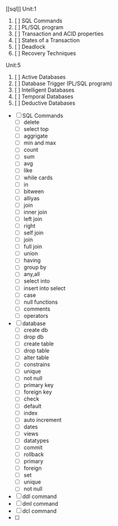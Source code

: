 [[sql]]
Unit:1
1. [ ] SQL Commands
2. [ ] PL/SQL program
3. [ ] Transaction and ACID properties
4. [ ] States of a Transaction
5. [ ] Deadlock
6. [ ] Recovery Techniques

Unit:5
1. [ ] Active Databases
2. [ ] Database Trigger (PL/SQL program)
3. [ ] Intelligent Databases
4. [ ] Temporal Databases
5. [ ] Deductive Databases

-  [ ] SQL Commands
	- [ ] delete
	- [ ] select top
	- [ ] aggrigate
	- [ ] min  and max
	- [ ] count
	- [ ] sum
	- [ ] avg
	- [ ] like
	- [ ] while cards
	- [ ] in
	- [ ] bitween
	- [ ] alliyas
	- [ ] join
	- [ ] inner join
	- [ ] left join
	- [ ] right
	- [ ] self join
	- [ ] join
	- [ ] full join
	- [ ] union
	- [ ] having
	- [ ] group by
	- [ ] any,all
	- [ ] select into
	- [ ] insert into select
	- [ ] case
	- [ ] null functions
	- [ ] comments
	- [ ] operators
- [ ] database
	- [ ] create db
	- [ ] drop db
	- [ ] create table
	- [ ] drop table
	- [ ] alter table
	- [ ] constrains
	- [ ] unique
	- [ ] not null
	- [ ] primary key
	- [ ] foreign key
	- [ ] check
	- [ ] default
	- [ ] index
	- [ ] auto increment
	- [ ] dates
	- [ ] views
	- [ ] datatypes
	- [ ] commit
	- [ ] rollback
	- [ ] primary
	- [ ] foreign
	- [ ] set 
	- [ ] unique
	- [ ] not null
- [ ] ddl command
- [ ] dml command
- [ ] dcl command
- [ ] 
